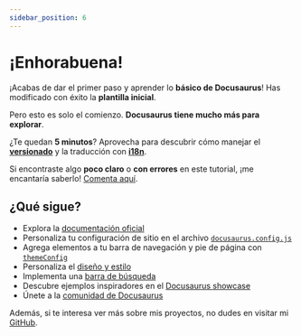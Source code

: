 ```yaml
---
sidebar_position: 6
---
```


# ¡Enhorabuena!

¡Acabas de dar el primer paso y aprender lo **básico de Docusaurus**! Has modificado con éxito la **plantilla inicial**.

Pero esto es solo el comienzo. **Docusaurus tiene mucho más para explorar**.

¿Te quedan **5 minutos**? Aprovecha para descubrir cómo manejar el **[versionado](../tutorial-extras/manage-docs-versions.md)** y la traducción con **[i18n](../tutorial-extras/translate-your-site.md)**.

Si encontraste algo **poco claro** o **con errores** en este tutorial, ¡me encantaría saberlo! [Comenta aquí](https://github.com/facebook/docusaurus/discussions/4610).

## ¿Qué sigue?

- Explora la [documentación oficial](https://docusaurus.io/)
- Personaliza tu configuración de sitio en el archivo [`docusaurus.config.js`](https://docusaurus.io/docs/api/docusaurus-config)
- Agrega elementos a tu barra de navegación y pie de página con [`themeConfig`](https://docusaurus.io/docs/api/themes/configuration)
- Personaliza el [diseño y estilo](https://docusaurus.io/docs/styling-layout)
- Implementa una [barra de búsqueda](https://docusaurus.io/docs/search)
- Descubre ejemplos inspiradores en el [Docusaurus showcase](https://docusaurus.io/showcase)
- Únete a la [comunidad de Docusaurus](https://docusaurus.io/community/support)

Además, si te interesa ver más sobre mis proyectos, no dudes en visitar mi [GitHub](https://github.com/NilverFernandezHuaranga).
